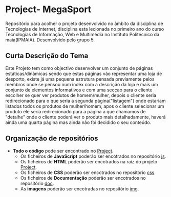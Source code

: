 # Project- MegaSport

Repositório para acolher o projeto desenvolvido no âmbito da disciplina de Tecnologias de Internet, disciplina esta lecionada no primeiro ano do curso Tecnologias de Informação,
Web e Multimédia no Instituto Politécnico da maia(IPMAIA). Desenvolvido pelo grupo 5.

## Curta Descrição do Tema

Este Projeto tem como objectivo desenvolver um conjunto de páginas estáticas/dinâmicas sendo que estas páginas vão representar uma loja de desporto, existe já uma pequena estrutura pensada previamente pelos membros onde se pensou num index com a descrição da loja e mais um conjunto de elementos informativos e com uma secçao para o cliente escolher se quer ver produtos de homem/mulher, depois o cliente seria redirecionado para o que seria a segunda página("listagem") onde estariam listados todos os produtos de mulher/homem, apos o cliente selecionar um produto ele seria redirecionado para a pagina a que chamamos de "detalhe" onde o cliente poderá ver o produto mais detalhadamente, haverá ainda uma quarta página mas ainda não foi decidido o seu conteúdo.

## Organização de repositórios

* **Todo o código** pode ser encontrado no [Project](https://github.com/Joel-Diogo-Marco-TI/Project).
  * Os ficheiros de **JavaScript** poderão ser encotrados no repositório [js](https://github.com/Joel-Diogo-Marco-TI/Project).
  * Os ficheiros de **HTML** poderão ser encotrados na raiz do projeto [Project](https://github.com/Joel-Diogo-Marco-TI/Project).
  * Os ficheiros de **CSS** poderão ser encotrados no repositório [css](https://github.com/Joel-Diogo-Marco-TI/Project/css).
  * Os ficheiros de **Documentação** poderão ser encotrados no repositório [doc](https://github.com/Joel-Diogo-Marco-TI/Project/doc).
  * As **imagens** poderão ser encotradas no repositório [img](https://github.com/Joel-Diogo-Marco-TI/Project/doc).


